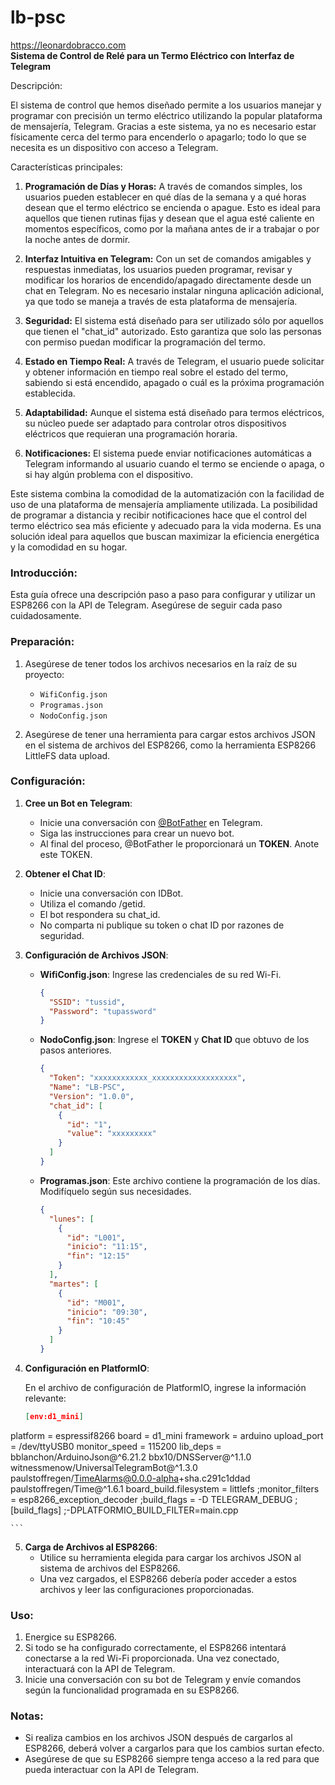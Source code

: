# lb-psc
https://leonardobracco.com<br>
**Sistema de Control de Relé para un Termo Eléctrico con Interfaz de Telegram**

Descripción:

El sistema de control que hemos diseñado permite a los usuarios manejar y programar con precisión un termo eléctrico utilizando la popular plataforma de mensajería, Telegram. Gracias a este sistema, ya no es necesario estar físicamente cerca del termo para encenderlo o apagarlo; todo lo que se necesita es un dispositivo con acceso a Telegram.

Características principales:

1. **Programación de Días y Horas:** A través de comandos simples, los usuarios pueden establecer en qué días de la semana y a qué horas desean que el termo eléctrico se encienda o apague. Esto es ideal para aquellos que tienen rutinas fijas y desean que el agua esté caliente en momentos específicos, como por la mañana antes de ir a trabajar o por la noche antes de dormir.

2. **Interfaz Intuitiva en Telegram:** Con un set de comandos amigables y respuestas inmediatas, los usuarios pueden programar, revisar y modificar los horarios de encendido/apagado directamente desde un chat en Telegram. No es necesario instalar ninguna aplicación adicional, ya que todo se maneja a través de esta plataforma de mensajería.

3. **Seguridad:** El sistema está diseñado para ser utilizado sólo por aquellos que tienen el "chat_id" autorizado. Esto garantiza que solo las personas con permiso puedan modificar la programación del termo.

4. **Estado en Tiempo Real:** A través de Telegram, el usuario puede solicitar y obtener información en tiempo real sobre el estado del termo, sabiendo si está encendido, apagado o cuál es la próxima programación establecida.

5. **Adaptabilidad:** Aunque el sistema está diseñado para termos eléctricos, su núcleo puede ser adaptado para controlar otros dispositivos eléctricos que requieran una programación horaria.

6. **Notificaciones:** El sistema puede enviar notificaciones automáticas a Telegram informando al usuario cuando el termo se enciende o apaga, o si hay algún problema con el dispositivo.

Este sistema combina la comodidad de la automatización con la facilidad de uso de una plataforma de mensajería ampliamente utilizada. La posibilidad de programar a distancia y recibir notificaciones hace que el control del termo eléctrico sea más eficiente y adecuado para la vida moderna. Es una solución ideal para aquellos que buscan maximizar la eficiencia energética y la comodidad en su hogar.




### Introducción:

Esta guía ofrece una descripción paso a paso para configurar y utilizar un ESP8266 con la API de Telegram. Asegúrese de seguir cada paso cuidadosamente.

### Preparación:

1. Asegúrese de tener todos los archivos necesarios en la raíz de su proyecto:

    - `WifiConfig.json`
    - `Programas.json`
    - `NodoConfig.json`

2. Asegúrese de tener una herramienta para cargar estos archivos JSON en el sistema de archivos del ESP8266, como la herramienta ESP8266 LittleFS data upload.

### Configuración:

1. **Cree un Bot en Telegram**:
    - Inicie una conversación con [@BotFather](https://t.me/botfather) en Telegram.
    - Siga las instrucciones para crear un nuevo bot.
    - Al final del proceso, @BotFather le proporcionará un **TOKEN**. Anote este TOKEN.

2. **Obtener el Chat ID**:
    - Inicie una conversación con IDBot.
    - Utiliza el comando /getid.
    - El bot respondera su chat_id.
    - No comparta ni publique su token o chat ID por razones de seguridad.

3. **Configuración de Archivos JSON**:

    - **WifiConfig.json**: Ingrese las credenciales de su red Wi-Fi.
      ```json
      {
        "SSID": "tussid",
        "Password": "tupassword"
      }
      ```

    - **NodoConfig.json**: Ingrese el **TOKEN** y **Chat ID** que obtuvo de los pasos anteriores.
      ```json
      {
        "Token": "xxxxxxxxxxxx_xxxxxxxxxxxxxxxxxxx",
        "Name": "LB-PSC",
        "Version": "1.0.0",
        "chat_id": [
          {
            "id": "1",
            "value": "xxxxxxxxx"
          }    
        ]
      }
      ```

    - **Programas.json**: Este archivo contiene la programación de los días. Modifíquelo según sus necesidades.
      ```json
      {
        "lunes": [
          {
            "id": "L001",
            "inicio": "11:15",
            "fin": "12:15"
          }
        ],
        "martes": [
          {
            "id": "M001",
            "inicio": "09:30",
            "fin": "10:45"
          }
        ]
      }
      ```

4. **Configuración en PlatformIO**:

    En el archivo de configuración de PlatformIO, ingrese la información relevante:
    ```json
    [env:d1_mini]
platform = espressif8266
board = d1_mini
framework = arduino
upload_port = /dev/ttyUSB0
monitor_speed = 115200
lib_deps = 
    bblanchon/ArduinoJson@^6.21.2
    bbx10/DNSServer@^1.1.0
    witnessmenow/UniversalTelegramBot@^1.3.0
    paulstoffregen/TimeAlarms@0.0.0-alpha+sha.c291c1ddad
    paulstoffregen/Time@^1.6.1
board_build.filesystem = littlefs
;monitor_filters = esp8266_exception_decoder
;build_flags = -D TELEGRAM_DEBUG
;[build_flags]
;-DPLATFORMIO_BUILD_FILTER=main.cpp

    ```

5. **Carga de Archivos al ESP8266**:
    - Utilice su herramienta elegida para cargar los archivos JSON al sistema de archivos del ESP8266.
    - Una vez cargados, el ESP8266 debería poder acceder a estos archivos y leer las configuraciones proporcionadas.

### Uso:

1. Energice su ESP8266.
2. Si todo se ha configurado correctamente, el ESP8266 intentará conectarse a la red Wi-Fi proporcionada. Una vez conectado, interactuará con la API de Telegram.
3. Inicie una conversación con su bot de Telegram y envíe comandos según la funcionalidad programada en su ESP8266.

### Notas:

- Si realiza cambios en los archivos JSON después de cargarlos al ESP8266, deberá volver a cargarlos para que los cambios surtan efecto.
- Asegúrese de que su ESP8266 siempre tenga acceso a la red para que pueda interactuar con la API de Telegram.

